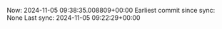 Now: 2024-11-05 09:38:35.008809+00:00 Earliest commit since sync: None Last sync: 2024-11-05 09:22:29+00:00
